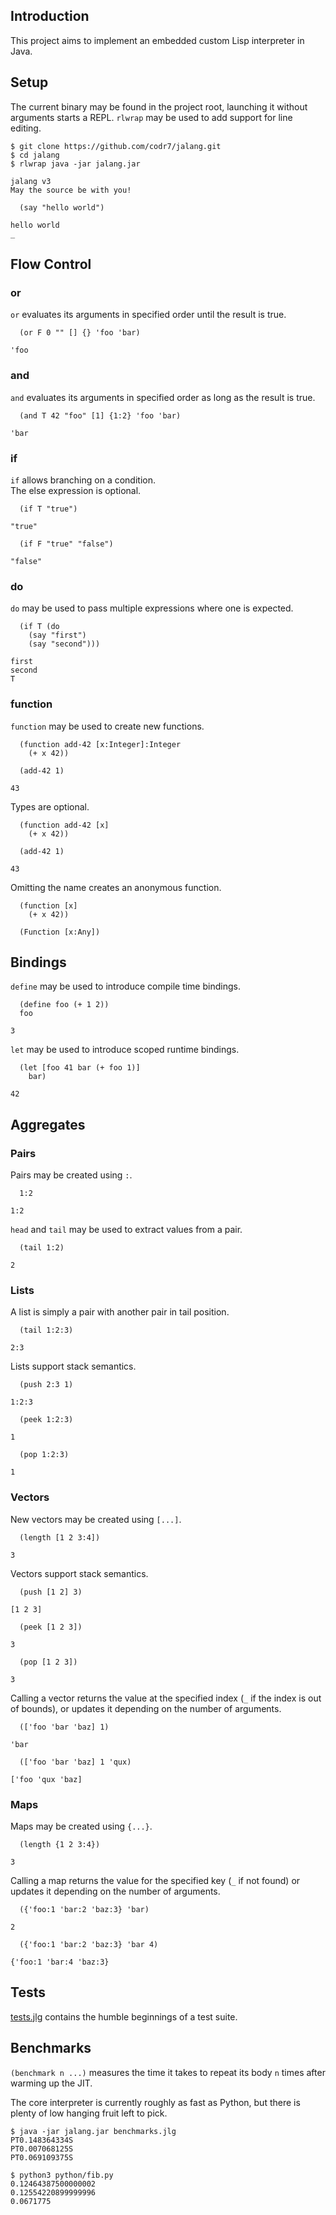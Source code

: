 ## Introduction
This project aims to implement an embedded custom Lisp interpreter in Java.

## Setup
The current binary may be found in the project root, launching it without arguments starts a REPL. `rlwrap` may be used to add support for line editing.

```
$ git clone https://github.com/codr7/jalang.git
$ cd jalang
$ rlwrap java -jar jalang.jar

jalang v3
May the source be with you!

  (say "hello world")

hello world
_
```

## Flow Control

### or
`or` evaluates its arguments in specified order until the result is true.

```
  (or F 0 "" [] {} 'foo 'bar)

'foo
```

### and
`and` evaluates its arguments in specified order as long as the result is true.

```
  (and T 42 "foo" [1] {1:2} 'foo 'bar)

'bar
```

### if
`if` allows branching on a condition.<br/>
The else expression is optional.

```
  (if T "true")

"true"
```
```
  (if F "true" "false")

"false"
```

### do
`do` may be used to pass multiple expressions where one is expected.

```
  (if T (do
    (say "first")
    (say "second")))

first
second
T
```

### function
`function` may be used to create new functions.

```
  (function add-42 [x:Integer]:Integer
    (+ x 42))

  (add-42 1)

43
```

Types are optional.

```
  (function add-42 [x]
    (+ x 42))

  (add-42 1)

43
```

Omitting the name creates an anonymous function.

```
  (function [x]
    (+ x 42))

  (Function [x:Any])
```

## Bindings
`define` may be used to introduce compile time bindings.

```
  (define foo (+ 1 2))
  foo

3 
```

`let` may be used to introduce scoped runtime bindings.

```
  (let [foo 41 bar (+ foo 1)]
    bar)

42
```

## Aggregates

### Pairs
Pairs may be created using `:`.

```
  1:2

1:2
```

`head` and `tail` may be used to extract values from a pair.

```
  (tail 1:2)

2
```

### Lists
A list is simply a pair with another pair in tail position.

```
  (tail 1:2:3)

2:3
```

Lists support stack semantics.

```
  (push 2:3 1)

1:2:3
```
```
  (peek 1:2:3)

1
```
```
  (pop 1:2:3)

1
```

### Vectors
New vectors may be created using `[...]`.


```
  (length [1 2 3:4])

3
```

Vectors support stack semantics.

```
  (push [1 2] 3)

[1 2 3]
```
```
  (peek [1 2 3])

3
```
```
  (pop [1 2 3])

3
```

Calling a vector returns the value at the specified index (`_` if the index is out of bounds), or updates it depending on the number of arguments.

```
  (['foo 'bar 'baz] 1)

'bar
```
```
  (['foo 'bar 'baz] 1 'qux)

['foo 'qux 'baz]
```

### Maps
Maps may be created using `{...}`.

```
  (length {1 2 3:4})

3
```

Calling a map returns the value for the specified key (`_` if not found) or updates it depending on the number of arguments.

```
  ({'foo:1 'bar:2 'baz:3} 'bar)

2
```
```
  ({'foo:1 'bar:2 'baz:3} 'bar 4)

{'foo:1 'bar:4 'baz:3}
```

## Tests
[tests.jlg](https://github.com/codr7/jalang/blob/main/tests.jlg) contains the humble beginnings of a test suite.

## Benchmarks
`(benchmark n ...)` measures the time it takes to repeat its body `n` times after warming up the JIT.

The core interpreter is currently roughly as fast as Python, but there is plenty of low hanging fruit left to pick.

```
$ java -jar jalang.jar benchmarks.jlg
PT0.148364334S
PT0.007068125S
PT0.069109375S
```
```
$ python3 python/fib.py
0.12464387500000002
0.12554220899999996
0.0671775
```